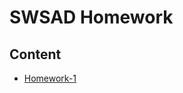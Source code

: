 # SWSAD Homework

## Content

* [Homework-1](http://zenghui9977.github.io/swsad-homework.github.io/homework1)
